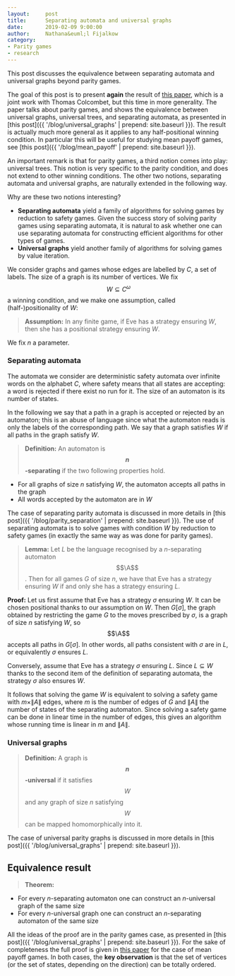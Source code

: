 ```yaml
---
layout:     post
title:      Separating automata and universal graphs 
date:       2019-02-09 9:00:00
author:     Nathana&euml;l Fijalkow
category:   
- Parity games
- research
---
```


<script type="text/x-mathjax-config">
MathJax.Hub.Config({
  TeX: {
    Macros: {
      A: "{\\mathcal{A}}",
      Parity: "{\\text{Parity}}",
      G: "{\\mathcal{G}}",
      WE: "{\\mathcal{W}_{\\text{Eve}}}",
      U: "{\\mathcal{U}}",
      enc: "{\\text{enc}}",
      deltasucc: "{\\delta_{\\text{succ}}}",
      last: "{\\text{last}}",
    }
  }
});
</script>

<p class="intro"><span class="dropcap">T</span>his post discusses the equivalence between separating automata and universal graphs beyond parity games.</p>

The goal of this post is to present **again** the result of [this paper](https://arxiv.org/abs/1810.05106), which is a joint work with Thomas Colcombet, but this time in more generality.
The paper talks about parity games, and shows the equivalence between universal graphs, universal trees, and separating automata, as presented in 
[this post]({{ '/blog/universal_graphs' | prepend: site.baseurl }}).
The result is actually much more general as it applies to any half-positional winning condition.
In particular this will be useful for studying mean payoff games, see [this post]({{ '/blog/mean_payoff' | prepend: site.baseurl }}).

An important remark is that for parity games, a third notion comes into play: universal trees.
This notion is very specific to the parity condition, and does not extend to other winning conditions.
The other two notions, separating automata and universal graphs, are naturally extended in the following way.

Why are these two notions interesting?
* **Separating automata** yield a family of algorithms for solving games by reduction to safety games.
Given the success story of solving parity games using separating automata, it is natural to ask whether one can use separating automata for constructing efficient algorithms
for other types of games.
* **Universal graphs** yield another family of algorithms for solving games by value iteration.

We consider graphs and games whose edges are labelled by $C$, a set of labels.
The size of a graph is its number of vertices.
We fix $$W \subseteq C^\omega$$ a winning condition, and we make one assumption, called (half-)positionality of $W$:

> **Assumption:** In any finite game, if Eve has a strategy ensuring $W$, then she has a positional strategy ensuring $W$.

We fix $n$ a parameter.

### Separating automata

The automata we consider are deterministic safety automata over infinite words on the alphabet $C$, 
where safety means that all states are accepting: a word is rejected if there exist no run for it.
The size of an automaton is its number of states.

In the following we say that a path in a graph is accepted or rejected by an automaton; this is an abuse of language
since what the automaton reads is only the labels of the corresponding path.
We say that a graph satisfies $W$ if all paths in the graph satisfy $W$.

> **Definition:** An automaton is **$$n$$-separating** if the two following properties hold.
* For all graphs of size $n$ satisfying $W$, the automaton accepts all paths in the graph
* All words accepted by the automaton are in $W$

The case of separating parity automata is discussed in more details in [this post]({{ '/blog/parity_separation' | prepend: site.baseurl }}).
The use of separating automata is to solve games with condition $W$ by reduction to safety games (in exactly the same way as was done for parity games).

> **Lemma:**
Let $L$ be the language recognised by a $n$-separating automaton $$\A$$.
Then for all games $G$ of size $n$, we have
that Eve has a strategy ensuring $W$ if and only she has a strategy ensuring $L$.

**Proof:**
Let us first assume that Eve has a strategy $\sigma$ ensuring $W$.
It can be chosen positional thanks to our assumption on $W$.
Then $G[\sigma]$, the graph obtained by restricting the game $G$ to the moves prescribed by $\sigma$, is a graph of size $n$ satisfying $W$, so $$\A$$ accepts all paths in $G[\sigma]$.
In other words, all paths consistent with $\sigma$ are in $L$, or equivalently $\sigma$ ensures $L$.

Conversely, assume that Eve has a strategy $\sigma$ ensuring $L$.
Since $L \subseteq W$ thanks to the second item of the definition of separating automata, the strategy $\sigma$ also ensures $W$.

It follows that solving the game $W$ is equivalent to solving a safety game with $m \times \|A\|$ edges, 
where $m$ is the number of edges of $G$ and $\|A\|$ the number of states of the separating automaton.
Since solving a safety game can be done in linear time in the number of edges, this gives an algorithm whose running time is linear in $m$ and $\|A\|$.

### Universal graphs

> **Definition:** A graph is **$$n$$-universal** if it satisfies $$W$$ and 
any graph of size $n$ satisfying $$W$$ can be mapped homomorphically into it.

The case of universal parity graphs is discussed in more details in [this post]({{ '/blog/universal_graphs' | prepend: site.baseurl }}).

## Equivalence result

> **Theorem:**
* For every $n$-separating automaton one can construct an $n$-universal graph of the same size
* For every $n$-universal graph one can construct an $n$-separating automaton of the same size

All the ideas of the proof are in the parity games case, as presented in [this post]({{ '/blog/universal_graphs' | prepend: site.baseurl }}).
For the sake of completeness the full proof is given in [this paper](https://arxiv.org/abs/1812.07072) for the case of mean payoff games.
In both cases, the **key observation** is that the set of vertices (or the set of states, depending on the direction) can be totally ordered.

